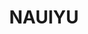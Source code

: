 ---
lastmod: '2025-04-06T06:05:19+00:00'
latitude: -11.75841975
layout: suburb
longitude: 130.6254299
postcode: 0822
state: NT
title: NAUIYU
url: /nt/nauiyu/
---
